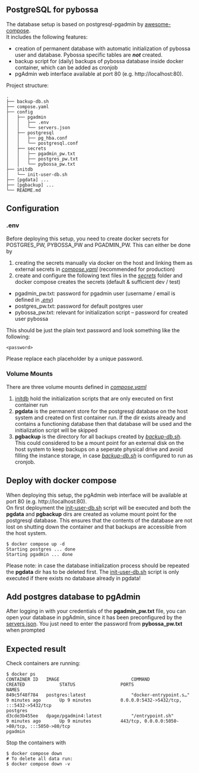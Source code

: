 ## PostgreSQL for pybossa
The database setup is based on postgresql-pgadmin by [awesome-compose](https://github.com/docker/awesome-compose/tree/master/postgresql-pgadmin).  
It includes the following features:
- creation of permanent database with automatic initialization of pybossa user and database. Pybossa specific tables are **_not_** created.
- backup script for (daily) backups of pybossa database inside docker container, which can be added as cronjob
- pgAdmin web interface available at port 80 (e.g. http://localhost:80).

Project structure:
```
.
├── backup-db.sh
├── compose.yaml
├── config
│   ├── pgadmin
│   │   ├── .env
│   │   └── servers.json
│   ├── postgresql
│   │   ├── pg_hba.conf
│   │   └── postgresql.conf
│   ├── secrets
│   │   ├── pgadmin_pw.txt
│   │   ├── postgres_pw.txt
│   │   └── pybossa_pw.txt
├── initdb
│   └── init-user-db.sh
├── [pgdata] ...
├── [pgbackup] ...
└── README.md
```

## Configuration

### .env
Before deploying this setup, you need to create docker secrets for POSTGRES_PW, PYBOSSA_PW and PGADMIN_PW. This can either be done by 
1. creating the secrets manually via docker on the host and linking them as external secrets in [_compose.yaml_](compose.yaml) (recommended for production)
2. create and configure the following text files in the [_secrets_](config/secrets) folder and docker compose creates the secrets (default & sufficient dev / test)
- pgadmin_pw.txt: password for pgadmin user (username / email is defined in [_.env_](config/.env))
- postgres_pw.txt: password for default postgres user
- pybossa_pw.txt: relevant for initialization script – password for created user pybossa

This should be just the plain text password and look something like the following:
```
<password>
```
Please replace each placeholder <password> by a unique password.

### Volume Mounts
There are three volume mounts defined in [_compose.yaml_](compose.yaml) 
1. [initdb](initdb) hold the initialization scripts that are only executed on first container run
2. **pgdata** is the permanent store for the postgresql database on the host system and created on first container run. If the dir exists already and contains a functioning database then that database will be used and the initialization script will be skipped
3. **pgbackup** is the directory for all backups created by [_backup-db.sh_](backup-db.sh). This could considered to be a mount point for an external disk on the host system to keep backups on a seperate physical drive and avoid filling the instance storage, in case [_backup-db.sh_](backup-db.sh) is configured to run as cronjob.
 
## Deploy with docker compose
When deploying this setup, the pgAdmin web interface will be available at port 80 (e.g. http://localhost:80).  
On first deployment the [init-user-db.sh](initdb/init-user-db.sh) script will be executed and both the **pgdata** and **pgbackup** dirs are created as volume mount point for the postgresql database. 
This ensures that the contents of the database are not lost on shutting down the container and that backups are accessible from the host system.

``` shell
$ docker compose up -d
Starting postgres ... done
Starting pgadmin ... done
```
Please note: in case the database initialization process should be repeated the **pgdata** dir has to be deleted first. The [init-user-db.sh](initdb/init-user-db.sh) script is only executed if there exists no database already in pgdata! 

## Add postgres database to pgAdmin
After logging in with your credentials of the **pgadmin_pw.txt** file, you can open your database in pgAdmin, since it has been preconfigured by the [servers.json](config/servers.json). You just need to enter the password from **pybossa_pw.txt** when prompted
  
## Expected result

Check containers are running:
```
$ docker ps
CONTAINER ID   IMAGE                           COMMAND                  CREATED             STATUS                 PORTS                                                                                  NAMES
849c5f48f784   postgres:latest                 "docker-entrypoint.s…"   9 minutes ago       Up 9 minutes           0.0.0.0:5432->5432/tcp, :::5432->5432/tcp                                              postgres
d3cde3b455ee   dpage/pgadmin4:latest           "/entrypoint.sh"         9 minutes ago       Up 9 minutes           443/tcp, 0.0.0.0:5050->80/tcp, :::5050->80/tcp                                         pgadmin
```

Stop the containers with
``` shell
$ docker compose down
# To delete all data run:
$ docker compose down -v
```
